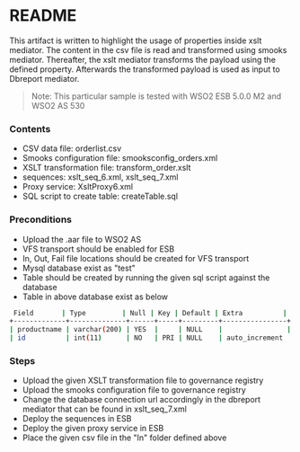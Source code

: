 # README

This artifact is written to highlight the usage of properties inside xslt mediator. The content in the csv file is read and transformed using smooks mediator. Thereafter, the xslt mediator transforms the payload using the defined property. Afterwards the transformed payload is used as input to Dbreport mediator. 

> Note: This particular sample is tested with WSO2 ESB 5.0.0 M2 and WSO2 AS 530

### Contents 
  - CSV data file: orderlist.csv
  - Smooks configuration file: smooksconfig_orders.xml
  - XSLT transformation file: transform_order.xslt
  - sequences: xslt_seq_6.xml, xslt_seq_7.xml
  - Proxy service: XsltProxy6.xml
  - SQL script to create table: createTable.sql


### Preconditions
- Upload the .aar file to WSO2 AS
- VFS transport should be enabled for ESB
- In, Out, Fail file locations should be created for VFS transport
- Mysql database exist as "test"
- Table should be created by running the given sql script against the database
- Table in above database exist as below

```sh
 Field       | Type         | Null | Key | Default | Extra          |
+-------------+--------------+------+-----+---------+----------------+
| productname | varchar(200) | YES  |     | NULL    |                |
| id          | int(11)      | NO   | PRI | NULL    | auto_increment
```

### Steps
- Upload the given XSLT transformation file to governance registry
- Upload the smooks configuration file to governance registry
- Change the database connection url accordingly in the dbreport mediator that can be found in xslt_seq_7.xml
- Deploy the sequences in ESB
- Deploy the given proxy service in ESB 
- Place the given csv file in the "In" folder defined above
